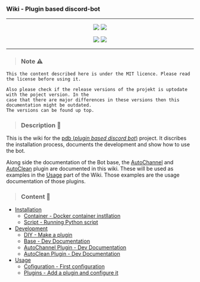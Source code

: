 ### Wiki - Plugin based discord-bot
---

<div align="center">
<a href=""><img src="https://img.shields.io/github/v/release/SirQuacksALot/pdb-base?include_prereleases&display_name=release&style=flat-square&logo=github&label=pdb version"></a>
<a href=""><img src="https://img.shields.io/github/v/release/SirQuacksALot/pdb-wiki?include_prereleases&display_name=release&style=flat-square&logo=github&label=wiki version"></a>
</div>

<p>

<div align="center">
<a href="https://github.com/SirQuacksALot/pdb-base"><img src="https://img.shields.io/badge/PDB Project-blue?style=for-the-badge"></a>
<a href="https://github.com/SirQuacksALot/pdb-base/blob/stable/LICENSE"><img src="https://img.shields.io/badge/License-blue?style=for-the-badge"></a>
</div>

---

> ### Note ⚠️
``` 
This the content described here is under the MIT licence. Please read the license before using it.

Also please check if the release versions of the projekt is uptodate with the poject version. In the 
case that there are major differences in these versions then this documentation might be outdated. 
The versions can be found up top.
```

> ### Description 🤔
This is the wiki for the [pdb (*plugin based discord bot*)]() project. It discribes the installation process, documents the development and show how to use the bot.

Along side the documentation of the Bot base, the [AutoChannel]() and [AutoClean]() plugin are documented in this wiki. These will be used as examples in the [Usage]() part of the Wiki. Those examples are the usage documentation of those plugins.  

> ### Content 🔗
- [Installation]()
    - [Container - Docker container instllation]()
    - [Script - Running Python script]()
- [Development]()
    - [DIY - Make a plugin]()
    - [Base - Dev Documentation]()
    - [AutoChannel Plugin - Dev Documentation]()
    - [AutoClean Plugin - Dev Documentation]()
- [Usage]()
    - [Cofiguration - First configuration]()
    - [Plugins - Add a plugin and configure it]() 